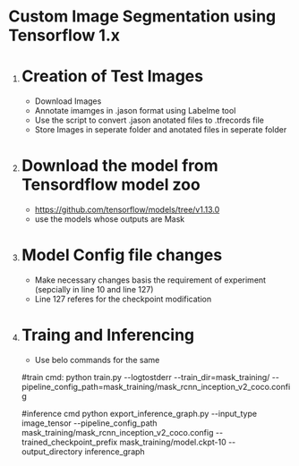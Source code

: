 # Custom Image Segmentation using Tensorflow 1.x

1. # Creation of Test Images
    - Download Images
    - Annotate imamges in .jason format using Labelme tool
    - Use the script to convert .jason anotated files to .tfrecords file
    - Store Images in seperate folder and anotated files in seperate folder
2. # Download the model from Tensordflow model zoo
     - https://github.com/tensorflow/models/tree/v1.13.0
     - use the models whose outputs are Mask
3. # Model Config file changes
     - Make necessary changes basis the requirement of experiment (sepcially in line 10 and line 127)
     - Line 127 referes for the checkpoint modification
4. # Traing and Inferencing
     - Use belo commands for the same
     
     #train cmd:
        python train.py --logtostderr --train_dir=mask_training/ --pipeline_config_path=mask_training/mask_rcnn_inception_v2_coco.config


    #inference cmd
       python export_inference_graph.py --input_type image_tensor --pipeline_config_path mask_training/mask_rcnn_inception_v2_coco.config --trained_checkpoint_prefix            mask_training/model.ckpt-10 --output_directory inference_graph
